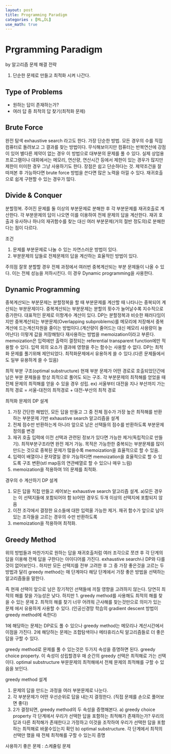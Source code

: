 ```yaml
---
layout: post
title: Programming Paradigm
categories : [ML,DL]
use_math: true
---
```

Prgramming Paradigm
================
by 알고리즘 문제 해결 전략

1. 단순한 문제로 만들고 최적화 시켜 나간다.

Type of Problems 
------------
- 원하는 답이 존재하는가?
- 여러 답 중 최적의 답 찾기(최적화 문제)


Brute Force
----------------   
완전 탐색 exhaustive search 라고도 한다. 가장 단순한 방법. 모든 경우의 수를 직접 컴퓨터로 돌려보고 그 결과를 찾는 방법이다.
무식해보이지만 컴퓨터는 반복연산에 강점이 있어 별다른 제약이 없는 경우 이 방법으로 대부분의 문제를 풀 수 있다.
실제 상업용 프로그램이나 대회에서는 메모리, 연산량, 연산시간 등에서 제한이 있는 경우가 많지만
제한이 미미한 경우 그냥 사용하기도 한다.
장점은 쉽고 단순하다는 것. 제약조건을 잘 따져본 후 가능하다면 brute force 방법을 쓴다면 많은 노력을 아낄 수 있다.
재귀호출으로 쉽게 구현할 수 있는 경우가 많다.

Divide & Conquer
---------------
분할정복. 주어진 문제를 둘 이상의 부분문제로 분해한 후 각 부분문제를 재귀호출로 계산한다. 각 부분문제의 답이 나오면 이를 이용하여
전체 문제의 답을 계산한다. 재귀 호출과 유사하나 하나의 재귀함수를 찾는 대신 여러 부분문제(거의 절반 정도의)로 분해한다는 점이 다르다.

조건 
1. 문제를 부분문제로 나눌 수 있는 자연스러운 방법이 있다.
2. 부분문제의 답들로 전체문제의 답을 계산하는 효율적인 방법이 있다.

주의점
잘못 분할할 경우 전체 과정에서 여러번 중복계산되는 부분 문제들이 나올 수 있다. 이는 전체 성능을 저하시킨다.
이 경우 Dynamic programming을 사용한다.

Dynamic Programming
---------------
중복계산되는 부분문제는 분할정복을 할 때 부분문제를 계산할 때 나타나는 중복되어 계산되는 부분문제이다. 중복계산되는 부분문제는 분할의 횟수가 늘어날수록 지수적으로 증가한다. 대표적인 문제로 이항계수 계산이 있다.
DP는 분할정복과 비슷한 패러다임이지만 중복계산되는 부분문제(Overlapping subproblems)를 메모리에 저장해서 중복계산에 드는계산자원을 줄이는 방법이다.(계산량이 줄어드는 대신 메모리 사용량이 늘어난다) 
이렇게 값을 저장해뒀다 재사용하는 방법을 memoization이라고 부른다. memoization은 입력에만 출력이 결정되는 referential transparent function에만 적용할 수 있다. 입력 외의 요소가 결과에 영향을 주는 함수는 사용할 수 없다.
DP는 최적화 문제를 풀기위해 제안되었다. 최적화문제에서 유용하게 쓸 수 있다.(다른 문제들에서도 일부 유용하게 쓸 수 있음)

최적 부분 구조(optimal substructure)
현재 부분 문제가 어떤 경로로 호출되었던간에 남은 부분 문제들을 항상 최적으로 풀어도 되는 구조.
각 부분문제의 최적해를 얻었을 때 전체 문제의 최적해를 얻을 수 있을 경우 성립.
ex) 서울부터 대전을 지나 부산까지 가는 최적 경로 = 서울-대전의 최적경로 + 대전-부산의 최적 경로

최적화 문제의 DP 설계
1. 가장 간단한 해법인, 모든 답을 만들고 그 중 전체 점수가 가장 높은 최적해를 반환하는 부분문제 기반 exhaustive search 알고리즘을 설계
2. 전체 점수만 반환하는게 아니라 앞으로 남은 선택들의 점수를 반환하도록 부분문제 정의를 변경
3. 재귀 호출 입력에 이전 선택과 관련된 정보가 있다면 가능한 제거(독립적으로 만들기). 최적부분구조라면 완전 제거 가능.
    목적은 가능한한 중복되는 부분문제를 많이 만드는 것으로 중복된 문제가 많을수록 memoization을 효율적으로 할 수 있음.
4. 입력이 배열이나 문자열일 경우 가능하다면 memoization을 효율적으로 할 수 있도록 구조 변환(stl map등의 연관배열로 할 수 있으나 매우 느림)
5. memoization을 적용하여 1의 문제를 최적화.

경우의 수 계산하기 DP 설계
1. 모든 답을 직접 만들고 세어보는 exhaustive search 알고리즘 설계.
    a)모든 경우는 이 선택지들에 포함되어야 함
    b)어떤 경우도 두개 이상의 선택지에 포함되지 않음
2. 이전 조각에서 결정한 요소들에 대한 입력올 가능한 제거. 재귀 함수가 앞으로 남아있는 조각들을 고르는 경우의 수만 반환하도록 
3. memoization을 적용하여 최적화.

Greedy Method
---------------
위의 방법들과 마찬가지로 원하는 답을 재귀호출처럼 여러 조각으로 쪼갠 후 각 단계의 답을 이용해 전체 답을 구한다는 아이디어를 가진다.
exhaustive search나 DP와 다를 것이 없어보인다.. 하지만 모든 선택지를 전부 고려한 후 그 중 가장 좋은것을 고르는 두 방법과 달리
greedy method는 매 단계마다 해당 단계에서 가장 좋은 방법을 선택하는 알고리즘들을 말한다.

즉 현재 선택이 앞으로 남은 장기적인 선택들에 끼칠 영향을 고려하지 않는다. 
당연히 최적의 해를 찾을 가능성은 낮다. 
하지만 1. greedy method를 사용해도 최적의 해를 찾을 수 있는 문제
2. 최적의 해를 찾기 너무 어려워 근사해를 찾는것만으로 의미가 있는 문제
에서 유용하게 사용할 수 있다. (인공신경망 학습의 gradient descent 방법이 greedy method에 속한다)

1에 해당하는 문제는 DP로도 풀 수 있으나 greedy method는 메모리나 계산시간에서 이점을 가진다.
2에 해당하는 문제는 조합탐색이나 메타휴리스틱 알고리즘들로 더 좋은 답을 구할 수 있다.

greedy method로 문제를 풀 수 있는것은 두가지 속성을 증명하면 된다.
greedy choice property. 이 속성이 성립할경우 매 순간의 greedy 선택은 최적해로 가는 선택이다.
optimal substructure 부문문제의 최적해에서 전체 문제의 최적해를 구할 수 있음을 보인다.

greedy method 설계
1. 문제의 답을 만드는 과정을 여러 부분문제로 나눈다.
2. 각 부분문제가 어떤 우선순위로 답을 내는지 결정한다. (직접 문제를 손으로 풀어보면 좋다)
3. 2가 결정되면, greedy method의 두 속성을 증명해본다.
    a) greedy choice property 각 단계에서 우리가 선택한 답을 포함하는 최적해가 존재하는가?
    우리의 답과 다른 최적해가 존재한다고 가정하고 이것을 조작하여 우리가 선택한 답을 포함하는 최적해로 바꿀수있는지 확인
    b) optimal substructure. 각 단계에서 최적의 선택만 했을 때 전체 최적해를 구할 수 있는지 증명
    
사용하기 좋은 문제 : 스케쥴링 문제 